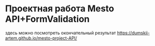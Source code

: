 # Проектная работа Mesto API+FormValidation

здесь можно посмотреть окончательный результат
https://dumskii-artem.github.io/mesto-project-API/


